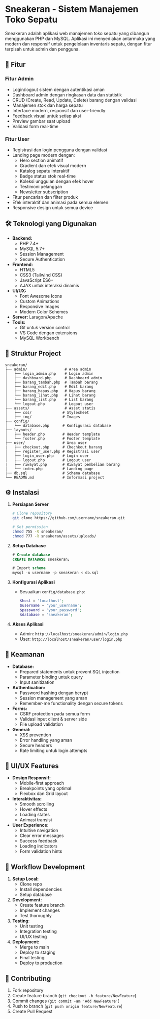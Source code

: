 # Sneakeran - Sistem Manajemen Toko Sepatu

Sneakeran adalah aplikasi web manajemen toko sepatu yang dibangun menggunakan PHP dan MySQL. Aplikasi ini menyediakan antarmuka yang modern dan responsif untuk pengelolaan inventaris sepatu, dengan fitur terpisah untuk admin dan pengguna.

## 🚀 Fitur

### Fitur Admin

- Login/logout sistem dengan autentikasi aman
- Dashboard admin dengan ringkasan data dan statistik
- CRUD (Create, Read, Update, Delete) barang dengan validasi
- Manajemen stok dan harga sepatu
- Interface modern, responsif dan user-friendly
- Feedback visual untuk setiap aksi
- Preview gambar saat upload
- Validasi form real-time

### Fitur User

- Registrasi dan login pengguna dengan validasi
- Landing page modern dengan:
  - Hero section animatif
  - Gradient dan efek visual modern
  - Katalog sepatu interaktif
  - Badge status stok real-time
  - Koleksi unggulan dengan efek hover
  - Testimoni pelanggan
  - Newsletter subscription
- Fitur pencarian dan filter produk
- Efek interaktif dan animasi pada semua elemen
- Responsive design untuk semua device

## 🛠️ Teknologi yang Digunakan

- **Backend:**
  - PHP 7.4+
  - MySQL 5.7+
  - Session Management
  - Secure Authentication
- **Frontend:**
  - HTML5
  - CSS3 (Tailwind CSS)
  - JavaScript ES6+
  - AJAX untuk interaksi dinamis
- **UI/UX:**
  - Font Awesome Icons
  - Custom Animations
  - Responsive Images
  - Modern Color Schemes
- **Server:** Laragon/Apache
- **Tools:**
  - Git untuk version control
  - VS Code dengan extensions
  - MySQL Workbench

## 📁 Struktur Project

```
sneakeran/
├── admin/                 # Area admin
│   ├── login_admin.php    # Login admin
│   ├── dashboard.php      # Dashboard admin
│   ├── barang_tambah.php  # Tambah barang
│   ├── barang_edit.php    # Edit barang
│   ├── barang_hapus.php   # Hapus barang
│   └── barang_lihat.php   # Lihat barang
│   └── barang_list.php    # List barang
│   └── logout.php         # Logout user
├── assets/                # Asset statis
│   ├── css/              # Stylesheet
│   ├── img/              # Images
├── config/
│   └── database.php      # Konfigurasi database
├── layouts/
│   ├── header.php        # Header template
│   └── footer.php        # Footer template
├── user/                 # Area user
|   ├── checkout.php      # Chechkout barang
│   ├── register_user.php # Registrasi user
│   ├── login_user.php    # Login user
│   ├── logout.php        # Logout user
|   ├── riwayat.php       # Riwayat pembelian barang
│   └── index.php         # Landing page
|── db.sql                # Schema database
└── README.md             # Informasi project
```

## ⚙️ Instalasi

1. **Persiapan Server**

   ```bash
   # Clone repository
   git clone https://github.com/username/sneakeran.git

   # Set permission
   chmod 755 -R sneakeran/
   chmod 777 -R sneakeran/assets/uploads/
   ```

2. **Setup Database**

   ```sql
   # Create database
   CREATE DATABASE sneakeran;

   # Import schema
   mysql -u username -p sneakeran < db.sql
   ```

3. **Konfigurasi Aplikasi**

   - Sesuaikan `config/database.php`:
     ```php
     $host = 'localhost';
     $username = 'your_username';
     $password = 'your_password';
     $database = 'sneakeran';
     ```

4. **Akses Aplikasi**
   - Admin: `http://localhost/sneakeran/admin/login.php`
   - User: `http://localhost/sneakeran/user/login.php`

## 🔐 Keamanan

- **Database:**
  - Prepared statements untuk prevent SQL injection
  - Parameter binding untuk query
  - Input sanitization
- **Authentication:**
  - Password hashing dengan bcrypt
  - Session management yang aman
  - Remember-me functionality dengan secure tokens
- **Forms:**
  - CSRF protection pada semua form
  - Validasi input client & server side
  - File upload validation
- **General:**
  - XSS prevention
  - Error handling yang aman
  - Secure headers
  - Rate limiting untuk login attempts

## 🎨 UI/UX Features

- **Design Responsif:**
  - Mobile-first approach
  - Breakpoints yang optimal
  - Flexbox dan Grid layout
- **Interaktivitas:**
  - Smooth scrolling
  - Hover effects
  - Loading states
  - Animasi transisi
- **User Experience:**
  - Intuitive navigation
  - Clear error messages
  - Success feedback
  - Loading indicators
  - Form validation hints

## 🔄 Workflow Development

1. **Setup Local:**
   - Clone repo
   - Install dependencies
   - Setup database
2. **Development:**
   - Create feature branch
   - Implement changes
   - Test thoroughly
3. **Testing:**
   - Unit testing
   - Integration testing
   - UI/UX testing
4. **Deployment:**
   - Merge to main
   - Deploy to staging
   - Final testing
   - Deploy to production

## 📝 Contributing

1. Fork repository
2. Create feature branch (`git checkout -b feature/NewFeature`)
3. Commit changes (`git commit -am 'Add NewFeature'`)
4. Push to branch (`git push origin feature/NewFeature`)
5. Create Pull Request
